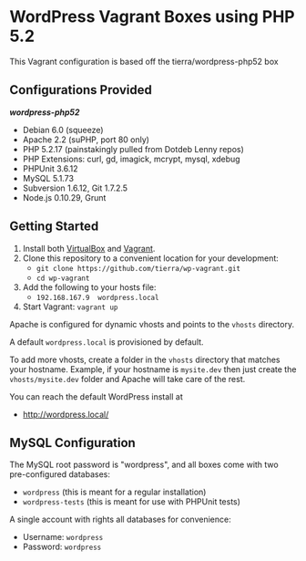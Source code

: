 # WordPress Vagrant Boxes using PHP 5.2

This Vagrant configuration is based off the tierra/wordpress-php52 box

## Configurations Provided

***wordpress-php52***

* Debian 6.0 (squeeze)
* Apache 2.2 (suPHP, port 80 only)
* PHP 5.2.17 (painstakingly pulled from Dotdeb Lenny repos)
* PHP Extensions: curl, gd, imagick, mcrypt, mysql, xdebug
* PHPUnit 3.6.12
* MySQL 5.1.73
* Subversion 1.6.12, Git 1.7.2.5
* Node.js 0.10.29, Grunt

## Getting Started

1. Install both [VirtualBox](https://www.virtualbox.org/) and
   [Vagrant](http://www.vagrantup.com/).
2. Clone this repository to a convenient location for your development:
    * `git clone https://github.com/tierra/wp-vagrant.git`
    * `cd wp-vagrant`
3. Add the following to your hosts file:
    * `192.168.167.9  wordpress.local`
4. Start Vagrant: `vagrant up`

Apache is configured for dynamic vhosts and points to the `vhosts` directory.

A default `wordpress.local` is provisioned by default.

To add more vhosts, create a folder in the `vhosts` directory that matches
your hostname. Example, if your hostname is `mysite.dev` then just create the
`vhosts/mysite.dev` folder and Apache will take care of the rest.

You can reach the default WordPress install at

* http://wordpress.local/

## MySQL Configuration

The MySQL root password is "wordpress", and all boxes
come with two pre-configured databases:

* `wordpress` (this is meant for a regular installation)
* `wordpress-tests` (this is meant for use with PHPUnit tests)

A single account with rights all databases for convenience:

* Username: `wordpress`
* Password: `wordpress`
